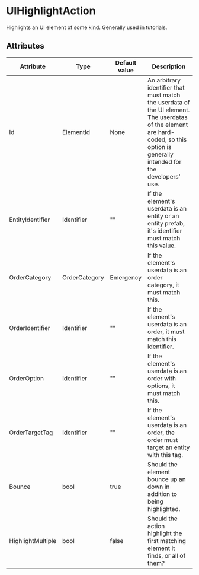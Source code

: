 # UIHighlightAction

Highlights an UI element of some kind. Generally used in tutorials.

## Attributes

| Attribute         | Type          | Default value | Description                                                                                                                                                                        |
|-------------------|---------------|---------------|------------------------------------------------------------------------------------------------------------------------------------------------------------------------------------|
| Id                | ElementId     | None          | An arbitrary identifier that must match the userdata of the UI element. The userdatas of the element are hard-coded, so this option is generally intended for the developers' use. |
| EntityIdentifier  | Identifier    | ""            | If the element's userdata is an entity or an entity prefab, it's identifier must match this value.                                                                                 |
| OrderCategory     | OrderCategory | Emergency     | If the element's userdata is an order category, it must match this.                                                                                                                |
| OrderIdentifier   | Identifier    | ""            | If the element's userdata is an order, it must match this identifier.                                                                                                              |
| OrderOption       | Identifier    | ""            | If the element's userdata is an order with options, it must match this.                                                                                                            |
| OrderTargetTag    | Identifier    | ""            | If the element's userdata is an order, the order must target an entity with this tag.                                                                                              |
| Bounce            | bool          | true          | Should the element bounce up an down in addition to being highlighted.                                                                                                             |
| HighlightMultiple | bool          | false         | Should the action highlight the first matching element it finds, or all of them?                                                                                                   |



